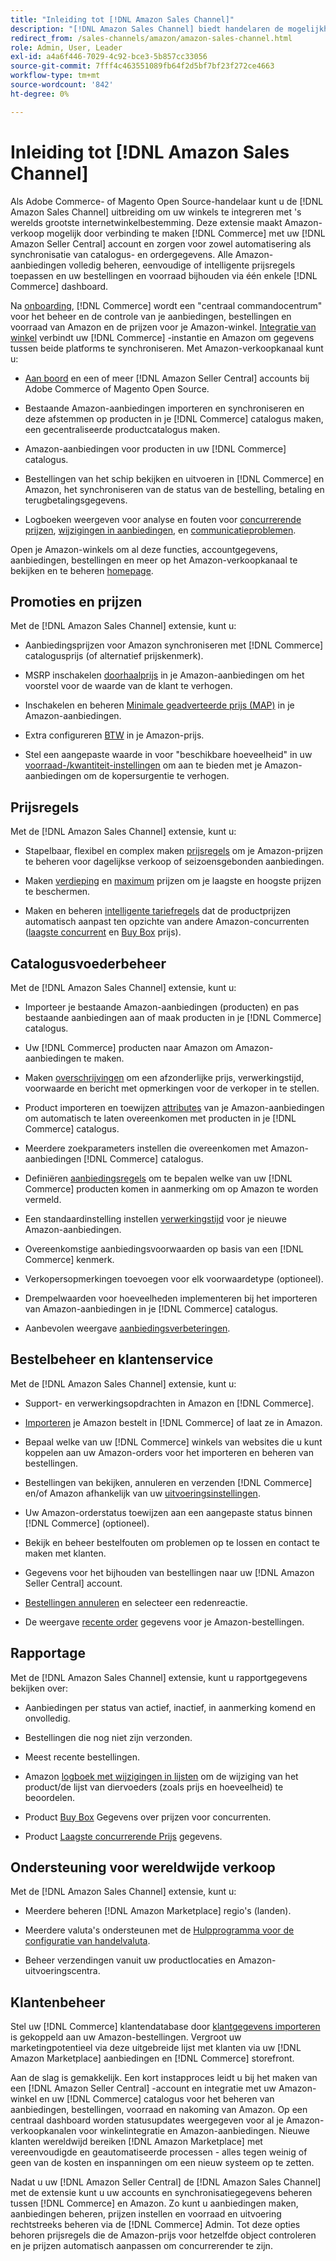 ```yaml
---
title: "Inleiding tot [!DNL Amazon Sales Channel]"
description: "[!DNL Amazon Sales Channel] biedt handelaren de mogelijkheid producten naadloos te verkopen in de [!DNL Amazon Marketplace]."
redirect_from: /sales-channels/amazon/amazon-sales-channel.html
role: Admin, User, Leader
exl-id: a4a6f446-7029-4c92-bce3-5b857cc33056
source-git-commit: 7fff4c463551089fb64f2d5bf7bf23f272ce4663
workflow-type: tm+mt
source-wordcount: '842'
ht-degree: 0%

---
```


# Inleiding tot [!DNL Amazon Sales Channel]

Als Adobe Commerce- of Magento Open Source-handelaar kunt u de [!DNL Amazon Sales Channel] uitbreiding om uw winkels te integreren met &#39;s werelds grootste internetwinkelbestemming. Deze extensie maakt Amazon-verkoop mogelijk door verbinding te maken [!DNL Commerce] met uw [!DNL Amazon Seller Central] account en zorgen voor zowel automatisering als synchronisatie van catalogus- en ordergegevens. Alle Amazon-aanbiedingen volledig beheren, eenvoudige of intelligente prijsregels toepassen en uw bestellingen en voorraad bijhouden via één enkele [!DNL Commerce] dashboard.

Na [onboarding](./amazon-onboarding-home.md), [!DNL Commerce] wordt een &quot;centraal commandocentrum&quot; voor het beheer en de controle van je aanbiedingen, bestellingen en voorraad van Amazon en de prijzen voor je Amazon-winkel. [Integratie van winkel](./store-integration.md) verbindt uw [!DNL Commerce] -instantie en Amazon om gegevens tussen beide platforms te synchroniseren. Met Amazon-verkoopkanaal kunt u:

- [Aan boord](./amazon-onboarding-home.md) en een of meer [!DNL Amazon Seller Central] accounts bij Adobe Commerce of Magento Open Source.

- Bestaande Amazon-aanbiedingen importeren en synchroniseren en deze afstemmen op producten in je [!DNL Commerce] catalogus maken, een gecentraliseerde productcatalogus maken.

- Amazon-aanbiedingen voor producten in uw [!DNL Commerce] catalogus.

- Bestellingen van het schip bekijken en uitvoeren in [!DNL Commerce] en Amazon, het synchroniseren van de status van de bestelling, betaling en terugbetalingsgegevens.

- Logboeken weergeven voor analyse en fouten voor [concurrerende prijzen](./competitive-price-analysis.md), [wijzigingen in aanbiedingen](./listing-changes-log.md), en [communicatieproblemen](./communication-errors-log.md).

Open je Amazon-winkels om al deze functies, accountgegevens, aanbiedingen, bestellingen en meer op het Amazon-verkoopkanaal te bekijken en te beheren [homepage](./amazon-sales-channel-home.md).

## Promoties en prijzen

Met de [!DNL Amazon Sales Channel] extensie, kunt u:

- Aanbiedingsprijzen voor Amazon synchroniseren met [!DNL Commerce] catalogusprijs (of alternatief prijskenmerk).

- MSRP inschakelen [doorhaalprijs](./listing-price.md#configure-listing-price-settings) in je Amazon-aanbiedingen om het voorstel voor de waarde van de klant te verhogen.

- Inschakelen en beheren [Minimale geadverteerde prijs (MAP)](./listing-price.md#configure-listing-price-settings) in je Amazon-aanbiedingen.

- Extra configureren [BTW](./listing-price.md#configure-listing-price-settings) in je Amazon-prijs.

- Stel een aangepaste waarde in voor &quot;beschikbare hoeveelheid&quot; in uw [voorraad-/kwantiteit-instellingen](./stock-quantity.md#configure-stock--quantity-settings) om aan te bieden met je Amazon-aanbiedingen om de kopersurgentie te verhogen.

## Prijsregels

Met de [!DNL Amazon Sales Channel] extensie, kunt u:

- Stapelbaar, flexibel en complex maken [prijsregels](./pricing-products.md) om je Amazon-prijzen te beheren voor dagelijkse verkoop of seizoensgebonden aanbiedingen.

- Maken [verdieping](./floor-price.md) en [maximum](./optional-ceiling-price.md) prijzen om je laagste en hoogste prijzen te beschermen.

- Maken en beheren [intelligente tariefregels](./intelligent-repricing-rules.md) dat de productprijzen automatisch aanpast ten opzichte van andere Amazon-concurrenten ([laagste concurrent](./lowest-competitor-pricing.md) en [Buy Box](./buy-box-competitor-pricing.md) prijs).

## Catalogusvoederbeheer

Met de [!DNL Amazon Sales Channel] extensie, kunt u:

- Importeer je bestaande Amazon-aanbiedingen (producten) en pas bestaande aanbiedingen aan of maak producten in je [!DNL Commerce] catalogus.

- Uw [!DNL Commerce] producten naar Amazon om Amazon-aanbiedingen te maken.

- Maken [overschrijvingen](./creating-editing-overrides.md) om een afzonderlijke prijs, verwerkingstijd, voorwaarde en bericht met opmerkingen voor de verkoper in te stellen.

- Product importeren en toewijzen [attributes](./attributes-view.md) van je Amazon-aanbiedingen om automatisch te laten overeenkomen met producten in je [!DNL Commerce] catalogus.

- Meerdere zoekparameters instellen die overeenkomen met Amazon-aanbiedingen [!DNL Commerce] catalogus.

- Definiëren [aanbiedingsregels](./listing-rules.md) om te bepalen welke van uw [!DNL Commerce] producten komen in aanmerking om op Amazon te worden vermeld.

- Een standaardinstelling instellen [verwerkingstijd](./product-listing-actions.md) voor je nieuwe Amazon-aanbiedingen.

- Overeenkomstige aanbiedingsvoorwaarden op basis van een [!DNL Commerce] kenmerk.

- Verkopersopmerkingen toevoegen voor elk voorwaardetype (optioneel).

- Drempelwaarden voor hoeveelheden implementeren bij het importeren van Amazon-aanbiedingen in je [!DNL Commerce] catalogus.

- Aanbevolen weergave [aanbiedingsverbeteringen](./listing-improvements.md).

## Bestelbeheer en klantenservice

Met de [!DNL Amazon Sales Channel] extensie, kunt u:

- Support- en verwerkingsopdrachten in Amazon en [!DNL Commerce].

- [Importeren](./order-settings.md#configure-order-settings) je Amazon bestelt in [!DNL Commerce] of laat ze in Amazon.

- Bepaal welke van uw [!DNL Commerce] winkels van websites die u kunt koppelen aan uw Amazon-orders voor het importeren en beheren van bestellingen.

- Bestellingen van bekijken, annuleren en verzenden [!DNL Commerce] en/of Amazon afhankelijk van uw [uitvoeringsinstellingen](./fulfilled-by.md).

- Uw Amazon-orderstatus toewijzen aan een aangepaste status binnen [!DNL Commerce] (optioneel).

- Bekijk en beheer bestelfouten om problemen op te lossen en contact te maken met klanten.

- Gegevens voor het bijhouden van bestellingen naar uw [!DNL Amazon Seller Central] account.

- [Bestellingen annuleren](./cancel-unshipped-order.md) en selecteer een redenreactie.

- De weergave [recente order](./amazon-store-dashboard.md) gegevens voor je Amazon-bestellingen.

## Rapportage

Met de [!DNL Amazon Sales Channel] extensie, kunt u rapportgegevens bekijken over:

- Aanbiedingen per status van actief, inactief, in aanmerking komend en onvolledig.

- Bestellingen die nog niet zijn verzonden.

- Meest recente bestellingen.

- Amazon [logboek met wijzigingen in lijsten](./listing-changes-log.md) om de wijziging van het product/de lijst van diervoeders (zoals prijs en hoeveelheid) te beoordelen.

- Product [Buy Box](./buy-box-competitor-pricing.md) Gegevens over prijzen voor concurrenten.

- Product [Laagste concurrerende Prijs](./lowest-competitor-pricing.md) gegevens.

## Ondersteuning voor wereldwijde verkoop

Met de [!DNL Amazon Sales Channel] extensie, kunt u:

- Meerdere beheren [!DNL Amazon Marketplace] regio&#39;s (landen).

- Meerdere valuta&#39;s ondersteunen met de [Hulpprogramma voor de configuratie van handelvaluta](https://experienceleague.adobe.com/docs/commerce-admin/stores-sales/site-store/currency/currency-configuration.html).

- Beheer verzendingen vanuit uw productlocaties en Amazon-uitvoeringscentra.

## Klantenbeheer

Stel uw [!DNL Commerce] klantendatabase door [klantgegevens importeren](./order-settings.md#configure-order-settings) is gekoppeld aan uw Amazon-bestellingen. Vergroot uw marketingpotentieel via deze uitgebreide lijst met klanten via uw [!DNL Amazon Marketplace] aanbiedingen en [!DNL Commerce] storefront.


Aan de slag is gemakkelijk. Een kort instapproces leidt u bij het maken van een [!DNL Amazon Seller Central] -account en integratie met uw Amazon-winkel en uw [!DNL Commerce] catalogus voor het beheren van aanbiedingen, bestellingen, voorraad en nakoming van Amazon. Op een centraal dashboard worden statusupdates weergegeven voor al je Amazon-verkoopkanalen voor winkelintegratie en Amazon-aanbiedingen. Nieuwe klanten wereldwijd bereiken [!DNL Amazon Marketplace] met vereenvoudigde en geautomatiseerde processen - alles tegen weinig of geen van de kosten en inspanningen om een nieuw systeem op te zetten.

Nadat u uw [!DNL Amazon Seller Central] de [!DNL Amazon Sales Channel] met de extensie kunt u uw accounts en synchronisatiegegevens beheren tussen [!DNL Commerce] en Amazon. Zo kunt u aanbiedingen maken, aanbiedingen beheren, prijzen instellen en voorraad en uitvoering rechtstreeks beheren via de [!DNL Commerce] Admin. Tot deze opties behoren prijsregels die de Amazon-prijs voor hetzelfde object controleren en je prijzen automatisch aanpassen om concurrerender te zijn.

